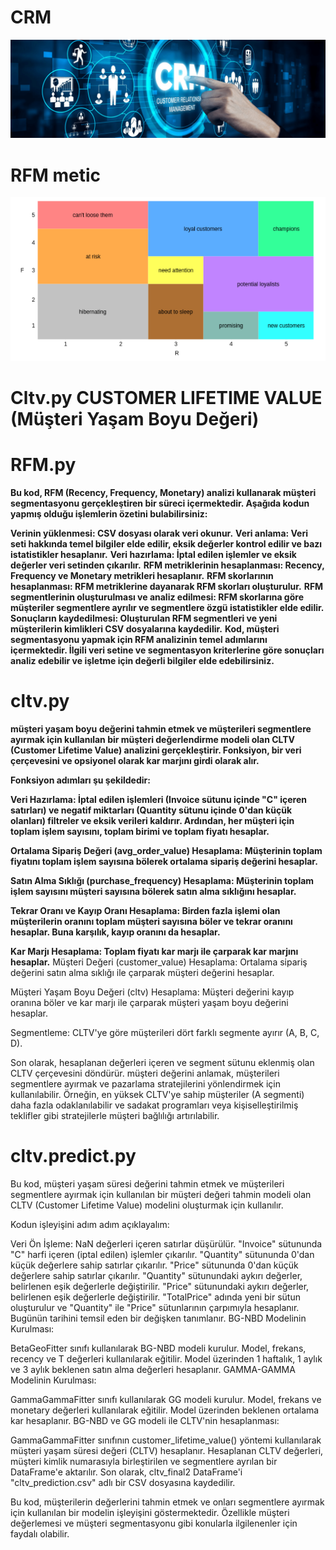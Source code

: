 # CRM
![App Screenshot](https://github.com/firengizz099/CRM/blob/main/CRM.png?raw=true)

# RFM metic

![App Screenshot](https://github.com/firengizz099/CRM/blob/main/Rfm.png?raw=true)

# Cltv.py  CUSTOMER LIFETIME VALUE (Müşteri Yaşam Boyu Değeri)

# RFM.py
**Bu kod, RFM (Recency, Frequency, Monetary) analizi kullanarak müşteri segmentasyonu gerçekleştiren bir süreci içermektedir. Aşağıda kodun yapmış olduğu işlemlerin özetini bulabilirsiniz:**

**Verinin yüklenmesi: CSV dosyası olarak veri okunur.**
**Veri anlama: Veri seti hakkında temel bilgiler elde edilir, eksik değerler kontrol edilir ve bazı istatistikler hesaplanır.**
**Veri hazırlama: İptal edilen işlemler ve eksik değerler veri setinden çıkarılır.**
**RFM metriklerinin hesaplanması: Recency, Frequency ve Monetary metrikleri hesaplanır.**
**RFM skorlarının hesaplanması: RFM metriklerine dayanarak RFM skorları oluşturulur.**
**RFM segmentlerinin oluşturulması ve analiz edilmesi: RFM skorlarına göre müşteriler segmentlere ayrılır ve segmentlere özgü istatistikler elde edilir.**
**Sonuçların kaydedilmesi: Oluşturulan RFM segmentleri ve yeni müşterilerin kimlikleri CSV dosyalarına kaydedilir.**
**Kod, müşteri segmentasyonu yapmak için RFM analizinin temel adımlarını içermektedir. İlgili veri setine ve segmentasyon kriterlerine göre sonuçları analiz edebilir ve işletme için değerli bilgiler elde edebilirsiniz.**

# cltv.py 
**müşteri yaşam boyu değerini tahmin etmek ve müşterileri segmentlere ayırmak için kullanılan bir müşteri değerlendirme modeli olan CLTV (Customer Lifetime Value) analizini gerçekleştirir. Fonksiyon, bir veri çerçevesini ve opsiyonel olarak kar marjını girdi olarak alır.**

**Fonksiyon adımları şu şekildedir:**

**Veri Hazırlama: İptal edilen işlemleri (Invoice sütunu içinde "C" içeren satırları) ve negatif miktarları (Quantity sütunu içinde 0'dan küçük olanları) filtreler ve eksik verileri kaldırır. Ardından, her müşteri için toplam işlem sayısını, toplam birimi ve toplam fiyatı hesaplar.**

**Ortalama Sipariş Değeri (avg_order_value) Hesaplama: Müşterinin toplam fiyatını toplam işlem sayısına bölerek ortalama sipariş değerini hesaplar.**

**Satın Alma Sıklığı (purchase_frequency) Hesaplama: Müşterinin toplam işlem sayısını müşteri sayısına bölerek satın alma sıklığını hesaplar.**

**Tekrar Oranı ve Kayıp Oranı Hesaplama: Birden fazla işlemi olan müşterilerin oranını toplam müşteri sayısına böler ve tekrar oranını hesaplar. Buna karşılık, kayıp oranını da hesaplar.**

**Kar Marjı Hesaplama: Toplam fiyatı kar marjı ile çarparak kar marjını hesaplar.**
Müşteri Değeri (customer_value) Hesaplama: Ortalama sipariş değerini satın alma sıklığı ile çarparak müşteri değerini hesaplar.

Müşteri Yaşam Boyu Değeri (cltv) Hesaplama: Müşteri değerini kayıp oranına böler ve kar marjı ile çarparak müşteri yaşam boyu değerini hesaplar.

Segmentleme: CLTV'ye göre müşterileri dört farklı segmente ayırır (A, B, C, D).

Son olarak, hesaplanan değerleri içeren ve segment sütunu eklenmiş olan CLTV çerçevesini döndürür.
müşteri değerini anlamak, müşterileri segmentlere ayırmak ve pazarlama stratejilerini yönlendirmek için kullanılabilir. Örneğin, en yüksek CLTV'ye sahip müşteriler (A segmenti) daha fazla odaklanılabilir ve sadakat programları veya kişiselleştirilmiş teklifler gibi stratejilerle müşteri bağlılığı artırılabilir.

# cltv.predict.py
Bu kod, müşteri yaşam süresi değerini tahmin etmek ve müşterileri segmentlere ayırmak için kullanılan bir müşteri değeri tahmin modeli olan CLTV (Customer Lifetime Value) modelini oluşturmak için kullanılır.

Kodun işleyişini adım adım açıklayalım:

Veri Ön İşleme:
NaN değerleri içeren satırlar düşürülür.
"Invoice" sütununda "C" harfi içeren (iptal edilen) işlemler çıkarılır.
"Quantity" sütununda 0'dan küçük değerlere sahip satırlar çıkarılır.
"Price" sütununda 0'dan küçük değerlere sahip satırlar çıkarılır.
"Quantity" sütunundaki aykırı değerler, belirlenen eşik değerlerle değiştirilir.
"Price" sütunundaki aykırı değerler, belirlenen eşik değerlerle değiştirilir.
"TotalPrice" adında yeni bir sütun oluşturulur ve "Quantity" ile "Price" sütunlarının çarpımıyla hesaplanır.
Bugünün tarihini temsil eden bir değişken tanımlanır.
BG-NBD Modelinin Kurulması:

BetaGeoFitter sınıfı kullanılarak BG-NBD modeli kurulur.
Model, frekans, recency ve T değerleri kullanılarak eğitilir.
Model üzerinden 1 haftalık, 1 aylık ve 3 aylık beklenen satın alma değerleri hesaplanır.
GAMMA-GAMMA Modelinin Kurulması:

GammaGammaFitter sınıfı kullanılarak GG modeli kurulur.
Model, frekans ve monetary değerleri kullanılarak eğitilir.
Model üzerinden beklenen ortalama kar hesaplanır.
BG-NBD ve GG modeli ile CLTV'nin hesaplanması:

GammaGammaFitter sınıfının customer_lifetime_value() yöntemi kullanılarak müşteri yaşam süresi değeri (CLTV) hesaplanır.
Hesaplanan CLTV değerleri, müşteri kimlik numarasıyla birleştirilen ve segmentlere ayrılan bir DataFrame'e aktarılır.
Son olarak, cltv_final2 DataFrame'i "cltv_prediction.csv" adlı bir CSV dosyasına kaydedilir.

Bu kod, müşterilerin değerlerini tahmin etmek ve onları segmentlere ayırmak için kullanılan bir modelin işleyişini göstermektedir. Özellikle müşteri değerlemesi ve müşteri segmentasyonu gibi konularla ilgilenenler için faydalı olabilir.
